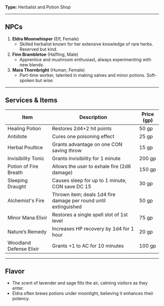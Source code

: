 **Type:** Herbalist and Potion Shop

---

## NPCs

1. **Eldra Moonwhisper** (Elf, Female)
    - Skilled herbalist known for her extensive knowledge of rare herbs. Reserved but kind.
2. **Finn Brambletoe** (Halfling, Male)
    - Apprentice and mushroom enthusiast, always experimenting with new blends.
3. **Mara Thornbright** (Human, Female)
    - Part-time worker, talented in making salves and minor potions. Soft-spoken but wise.

---

## Services & Items

|Item|Description|Price (gp)|
|---|---|---|
|Healing Potion|Restores 2d4+2 hit points|50 gp|
|Antidote|Cures one poisoning effect|25 gp|
|Herbal Poultice|Grants advantage on one CON saving throw|15 gp|
|Invisibility Tonic|Grants invisibility for 1 minute|200 gp|
|Potion of Fire Breath|Allows the user to exhale fire (2d6 damage)|150 gp|
|Sleeping Draught|Causes sleep for up to 1 minute, CON save DC 15|30 gp|
|Alchemist's Fire|Thrown item; deals 1d4 fire damage per round until extinguished|50 gp|
|Minor Mana Elixir|Restores a single spell slot of 1st level|75 gp|
|Nature’s Remedy|Increases HP recovery by 1d4 for 1 hour|20 gp|
|Woodland Defense Elixir|Grants +1 to AC for 10 minutes|100 gp|

---

## Flavor

- The scent of lavender and sage fills the air, calming visitors as they enter.
- Eldra often brews potions under moonlight, believing it enhances their potency.